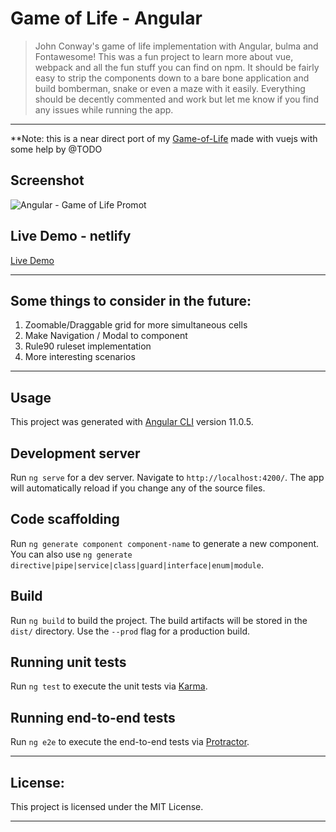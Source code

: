 # Game of Life - Angular
> John Conway's game of life implementation with Angular, bulma and Fontawesome! This was a fun project to learn more about vue, webpack and all the fun stuff you can find on npm.
> It should be fairly easy to strip the components down to a bare bone application and build bomberman, snake or even a maze with it easily.
> Everything should be decently commented and work but let me know if you find any issues while running the app.

---
**Note: this is a near direct port of my [Game-of-Life](https://github.com/Ijee/Game-of-Life-Vue) made with vuejs with some help by @TODO



## Screenshot

![Angular - Game of Life Promot](https://i.imgur.com/Jw9tfJC.png "Promo")

## Live Demo - netlify

[Live Demo](https://golangular.netlify.com/ "netlify demo")

---

## Some things to consider in the future:

1.  Zoomable/Draggable grid for more simultaneous cells
2.  Make Navigation / Modal to component
3.  Rule90 ruleset implementation
4.  More interesting scenarios

---

## Usage

This project was generated with [Angular CLI](https://github.com/angular/angular-cli) version 11.0.5.

## Development server

Run `ng serve` for a dev server. Navigate to `http://localhost:4200/`. The app will automatically reload if you change any of the source files.

## Code scaffolding

Run `ng generate component component-name` to generate a new component. You can also use `ng generate directive|pipe|service|class|guard|interface|enum|module`.

## Build

Run `ng build` to build the project. The build artifacts will be stored in the `dist/` directory. Use the `--prod` flag for a production build.

## Running unit tests

Run `ng test` to execute the unit tests via [Karma](https://karma-runner.github.io).

## Running end-to-end tests

Run `ng e2e` to execute the end-to-end tests via [Protractor](http://www.protractortest.org/).

---

## License:

This project is licensed under the MIT License.

---
